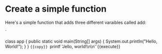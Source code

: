 # Create a simple function

Here's a simple function that adds three different varaibles called add:


`

class app {
    public static void main(String[] args) {
        System.out.println("Hello, World!"); 
    }
}
`{{copy}}
`printf 'Jello, world!\n\n'`{{execute}}


